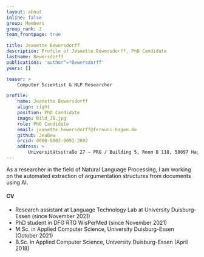```yaml
---
layout: about
inline: false
group: Members
group_rank: 2
team_frontpage: true

title: Jeanette Bewersdorff
description: Profile of Jeanette Bewersdorff, PhD Candidate
lastname: Bewersdorff
publications: 'author^=*Bewersdorff'
years: []

teaser: >
    Computer Scientist & NLP Researcher

profile:
    name: Jeanette Bewersdorff
    align: right
    position: PhD Candidate
    image: Bild_JB.jpg
    role: PhD Candidate
    email: jeanette.bewersdorff@fernuni-hagen.de
    github: JeaBew
    orcid: 0000-0002-9091-2892
    address: >
        Universitätsstraße 27 – PRG / Building 5, Room B 118, 58097 Hagen
---
```



As a researcher in the field of Natural Language Processing, I am working on the automated extraction of argumentation structures from documents using AI.

#### CV

- Research assistant at Language Technology Lab at University Duisburg-Essen (since November 2021)
- PhD student in DFG RTG WisPerMed (since November 2021)
- M.Sc. in Applied Computer Science, University Duisburg-Essen (October 2021)
- B.Sc. in Applied Computer Science, University Duisburg-Essen (April 2018)

